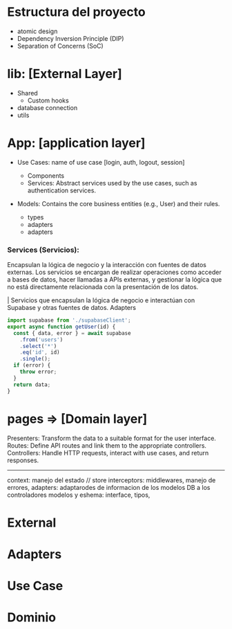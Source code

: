 
# Estructura del proyecto
- atomic design
- Dependency Inversion Principle (DIP)
- Separation of Concerns (SoC)

# lib: [External Layer]

- Shared
  - Custom hooks
- database connection
- utils

# App: [application layer]
- Use Cases: name of use case [login, auth, logout, session]
  - Components
  - Services: Abstract services used by the use cases, such as authentication services.

- Models: Contains the core business entities (e.g., User) and their rules.
  - types
  - adapters
  - adapters





### Services (Servicios): 
Encapsulan la lógica de negocio y la interacción con fuentes de datos externas. Los servicios se encargan de realizar operaciones como acceder a bases de datos, hacer llamadas a APIs externas, y gestionar la lógica que no está directamente relacionada con la presentación de los datos.

| Servicios que encapsulan la lógica de negocio e interactúan con Supabase y otras fuentes de datos.
Adapters

```js
import supabase from './supabaseClient';
export async function getUser(id) {
  const { data, error } = await supabase
    .from('users')
    .select('*')
    .eq('id', id)
    .single();
  if (error) {
    throw error;
  }
  return data;
}
```


# pages => [Domain layer]
Presenters: Transform the data to a suitable format for the user interface.
Routes: Define API routes and link them to the appropriate controllers.
Controllers: Handle HTTP requests, interact with use cases, and return responses.




------------


context: manejo del estado // store
interceptors: middlewares, manejo de errores, 
adapters: adaptarodes de informacion de los modelos DB a los controladores
modelos y eshema: interface, tipos, 





# External

# Adapters

# Use Case

# Dominio
